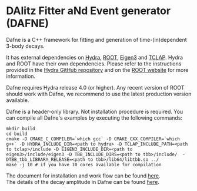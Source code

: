 DAlitz Fitter aNd Event generator (DAFNE)
=========================================

Dafne is a C++ framework for fitting and generation of time-(in)dependent 3-body decays.

It has external dependencies on [Hydra](https://github.com/MultithreadCorner/Hydra), [ROOT](https://root.cern.ch), [Eigen3](https://gitlab.com/libeigen/eigen/) and  [TCLAP](http://tclap.sourceforge.net). Hydra and ROOT have their own dependencies. Please refer to the instructions provided in the [Hydra GitHub repository](https://github.com/MultithreadCorner/Hydra) and on the [ROOT website](https://root.cern.ch) for more information.  

Dafne requires Hydra release 4.0 (or higher). Any recent version of ROOT should work with Dafne, we recommend to use the latest production version available.  

Dafne is a header-only library. Not installation procedure is required. You can compile all Dafne's examples by executing the following commands:
			

```
mkdir build
cd build
cmake -D CMAKE_C_COMPILER=`which gcc` -D CMAKE_CXX_COMPILER=`which g++` -D HYDRA_INCLUDE_DIR=<path to hydra> -D TCLAP_INCLUDE_PATH=<path to tclap>/include -D EIGEN3_INCLUDE_DIR=<path to eigen3>/include/eigen3 -D TBB_INCLUDE_DIRS=<path to tbb>/include/  -DTBB_tbb_LIBRARY_RELEASE=<path to tbb>/lib64/libtbb.so ../
make -j 10 # if you have 10 cores available for compilation
```

The document for installation and work flow can be found [here](https://htmlpreview.github.io/?https://github.com/adicanto/dafne/blob/document-review/doc/installation_and_work_flow.html).  
The details of the decay amplitude in Dafne can be found [here](https://htmlpreview.github.io/?https://github.com/adicanto/dafne/blob/document-review/doc/details_of_the_decay_amplitude.html).
